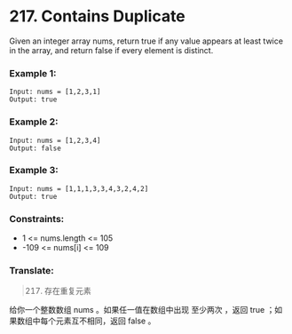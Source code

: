 # 217. Contains Duplicate

Given an integer array nums, return true if any value appears at least twice in the array, and return false if every element is distinct.

### Example 1:

```
Input: nums = [1,2,3,1]
Output: true
```

### Example 2:

```
Input: nums = [1,2,3,4]
Output: false
```

### Example 3:

```
Input: nums = [1,1,1,3,3,4,3,2,4,2]
Output: true
```

### Constraints:

* 1 <= nums.length <= 105
* -109 <= nums[i] <= 109

### Translate:

> 217. 存在重复元素

给你一个整数数组 nums 。如果任一值在数组中出现 至少两次 ，返回 true ；如果数组中每个元素互不相同，返回 false 。
